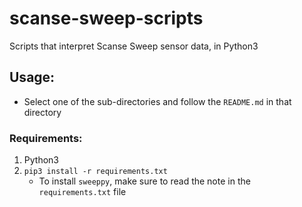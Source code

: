 # scanse-sweep-scripts
Scripts that interpret Scanse Sweep sensor data, in Python3

## Usage:
* Select one of the sub-directories and follow the `README.md` in that directory

### Requirements:
1. Python3
2. `pip3 install -r requirements.txt`
    - To install `sweeppy`, make sure to read the note in the `requirements.txt` file 
